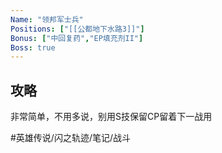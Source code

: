 ```yaml
---
Name: "领邦军士兵"
Positions: ["[[公都地下水路3]]"]
Bonus: ["中回复药","EP填充剂II"]
Boss: true
---
```


## 攻略
非常简单，不用多说，别用S技保留CP留着下一战用

#英雄传说/闪之轨迹/笔记/战斗